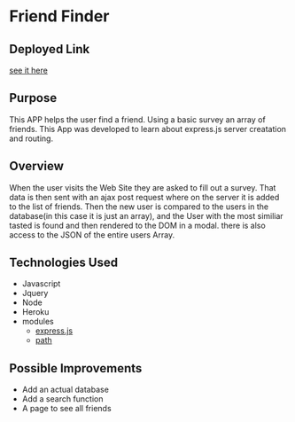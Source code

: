 # Friend Finder
## Deployed Link
 [see it here](https://murmuring-plains-79661.herokuapp.com/)
## Purpose
This APP helps the user find a friend. Using a basic survey an array of friends. This App was developed to learn about express.js server creatation and routing. 
## Overview
When the user visits the Web Site they are asked to fill out a survey. That data is then sent with an ajax post request where on the server it is added to the list of friends. Then the new user is compared to the users in the database(in this case it is just an array), and the User with the most similiar tasted is found and then rendered to the DOM in a modal. there is also access to the JSON of the entire users Array.
## Technologies Used
- Javascript
- Jquery
- Node
- Heroku
- modules 
    - [express.js](https://expressjs.com/)
    - [path](https://nodejs.org/api/path.html)
## Possible Improvements
- Add an actual database
- Add a search function
- A page to see all friends
